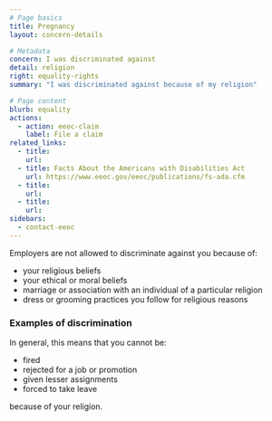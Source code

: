 ```yaml
---
# Page basics
title: Pregnancy
layout: concern-details

# Metadata
concern: I was discriminated against
detail: religion
right: equality-rights
summary: "I was discriminated against because of my religion"

# Page content
blurb: equality
actions:
  - action: eeoc-claim
    label: File a claim
related_links:
  - title:
    url:
  - title: Facts About the Americans with Disabilities Act
    url: https://www.eeoc.gov/eeoc/publications/fs-ada.cfm
  - title:
    url:
  - title:
    url:
sidebars:
  - contact-eeoc
---
```


Employers are not allowed to discriminate against you because of:

- your religious beliefs
- your ethical or moral beliefs
- marriage or association with an individual of a particular religion
- dress or grooming practices you follow for religious reasons

### Examples of discrimination

In general, this means that you cannot be:

- fired
- rejected for a job or promotion
- given lesser assignments
- forced to take leave

because of your religion.
